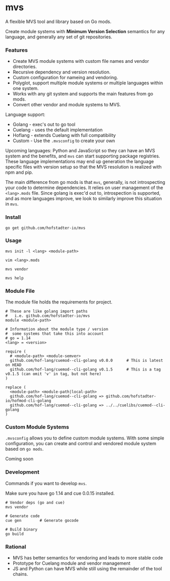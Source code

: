 # mvs

A flexible MVS tool and library based on Go mods.

Create module systems with __Minimum Version Selection__ semantics
for any language, and generally any set of git repositories.


### Features

- Create MVS module systems with custom file names and vendor directories.
- Recursive dependency and version resolution.
- Custom configuration for nameing and vendoring.
- Polyglot, support multiple module systems or multiple languages within one system.
- Works with any git system and supports the main features from go mods.
- Convert other vendor and module systems to MVS.

Language support:

- Golang - exec's out to go tool
- Cuelang - uses the default implementation
- Hoflang - extends Cuelang with full compatibility
- Custom - Use the `.mvsconfig` to create your own

Upcoming languages: Python and JavaScript so they
can have an MVS system and the benefits,
and `mvs` can start supporting package registries.
These language implementations may end up generation
the language specific files with version setup so that
the MVS resolution is realized with npm and pip.

The main difference from go mods is that `mvs`, generally,
is not introspecting your code to determine dependencies.
It relies on user management of the `<lang>.mods` file.
Since golang is exec'd out to, introspection is supported,
and as more languages improve, we look to similarly
improve this situation in `mvs`.


### Install

```shell
go get github.com/hofstadter-io/mvs
```


### Usage

```shell
mvs init -l <lang> <module-path>

vim <lang>.mods

mvs vendor

mvs help
```


### Module File

The module file holds the requirements for project.

```
# These are like golang import paths
#   i.e. github.com/hofstadter-io/mvs
module <module-path> 

# Information about the module type / version
#  some systems that take this into account
# go = 1.14
<lang> = <version>

require (
  # <module-path> <module-semver>
  github.com/hof-lang/cuemod--cli-golang v0.0.0      # This is latest on HEAD
  github.com/hof-lang/cuemod--cli-golang v0.1.5      # This is a tag v0.1.5 (can omit 'v' in tag, but not here)
)

replace (
  <module-path> <module-path|local-path>
  github.com/hof-lang/cuemod--cli-golang => github.com/hofstadter-io/hofmod-cli-golang
  github.com/hof-lang/cuemod--cli-golang => ../../cuelibs/cuemod--cli-golang
)
```


### Custom Module Systems

`.mvsconfig` allows you to define custom module systems.
With some simple configuration, you can create and control
and vendored module system based on `go mods`.

Coming soon


### Development

Commands if you want to develop `mvs`.

Make sure you have go 1.14 and cue 0.0.15 installed.

```shell
# Vendor deps (go and cue)
mvs vendor

# Generate code
cue gen        # Generate gocode

# Build binary
go build
```


### Rational

- MVS has better semantics for vendoring and leads to more stable code
- Prototype for Cuelang module and vendor management
- JS and Python can have MVS while still using the remainder of the tool chains.

